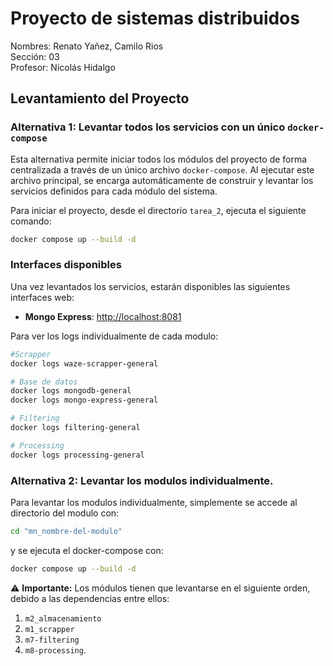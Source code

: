 # Proyecto de sistemas distribuidos
Nombres: Renato Yañez, Camilo Rios \
Sección: 03 \
Profesor: Nicolás Hidalgo
## Levantamiento del Proyecto

### Alternativa 1: Levantar todos los servicios con un único `docker-compose`

Esta alternativa permite iniciar todos los módulos del proyecto de forma centralizada a través de un único archivo `docker-compose`. Al ejecutar este archivo principal, se encarga automáticamente de construir y levantar los servicios definidos para cada módulo del sistema.

Para iniciar el proyecto, desde el directorio `tarea_2`, ejecuta el siguiente comando:

```bash
docker compose up --build -d
```
### Interfaces disponibles

Una vez levantados los servicios, estarán disponibles las siguientes interfaces web:

- **Mongo Express**: [http://localhost:8081](http://localhost:8081)



Para ver los logs individualmente de cada modulo:


```bash
#Scrapper
docker logs waze-scrapper-general

# Base de datos
docker logs mongodb-general
docker logs mongo-express-general

# Filtering
docker logs filtering-general

# Processing
docker logs processing-general

```

### Alternativa 2: Levantar los modulos individualmente.

Para levantar los modulos individualmente, simplemente se accede al directorio del modulo con:
```bash
cd "mn_nombre-del-modulo"
```
y se ejecuta el docker-compose con:
```bash
docker compose up --build -d
```

⚠️ **Importante:** Los módulos tienen que levantarse en el siguiente orden, debido a las dependencias entre ellos:

1. `m2_almacenamiento`
2. `m1_scrapper`
3. `m7-filtering`
4. `m8-processing`.
